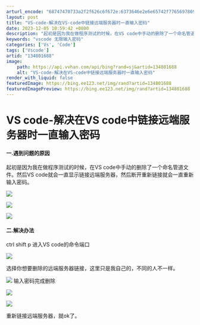 ```yaml
---
arturl_encode: "68747470733a2f2f626c6f672e:6373646e2e6e65742f77656978696e5f35323135393535342f:61727469636c652f64657461696c732f313334383031363838"
layout: post
title: "VS-code-解决在VS-code中链接远端服务器时一直输入密码"
date: 2023-12-05 10:59:42 +0800
description: "起初是因为我在做程序测试的时候，在VS code中手动的删除了一个命名管道文件。然后VS code就"
keywords: "vscode 无限输入密码"
categories: ['Vs', 'Code']
tags: ['Vscode']
artid: "134801688"
image:
    path: https://api.vvhan.com/api/bing?rand=sj&artid=134801688
    alt: "VS-code-解决在VS-code中链接远端服务器时一直输入密码"
render_with_liquid: false
featuredImage: https://bing.ee123.net/img/rand?artid=134801688
featuredImagePreview: https://bing.ee123.net/img/rand?artid=134801688
---
```


# VS code-解决在VS code中链接远端服务器时一直输入密码

#### 一.遇到问题的原因

起初是因为我在做程序测试的时候，在VS code中手动的删除了一个命名管道文件。然后VS code就会一直显示链接远端服务器，然后断开重新链接就会一直重新输入密码。

![](https://i-blog.csdnimg.cn/blog_migrate/6e38930f7aabd6a72f5d215b6719eb5d.png)

![](https://i-blog.csdnimg.cn/blog_migrate/a6a298f65d9f27f9633fb205a1890532.png)

![](https://i-blog.csdnimg.cn/blog_migrate/f4f8475a3e837c0b68f7c2a2682c8581.png)

#### 二.解决办法

ctrl shift p 进入VS code的命令端口

![](https://i-blog.csdnimg.cn/blog_migrate/0da6b32c96654f77e2569cecde29f86c.png)

选择你想要删除的远端服务器链接，这里只是我自己的，不同的人不一样。

![](https://i-blog.csdnimg.cn/blog_migrate/8a0bb8e4e82cc728ac9603b2efe049b4.png)
输入密码完成删除

![](https://i-blog.csdnimg.cn/blog_migrate/31f66fd0e0e073dca7d155b5bcb5c709.png)

![](https://i-blog.csdnimg.cn/blog_migrate/466b3daad4fb7fe2ffaff08380a6358c.png)

重新链接远端服务器，就ok了。